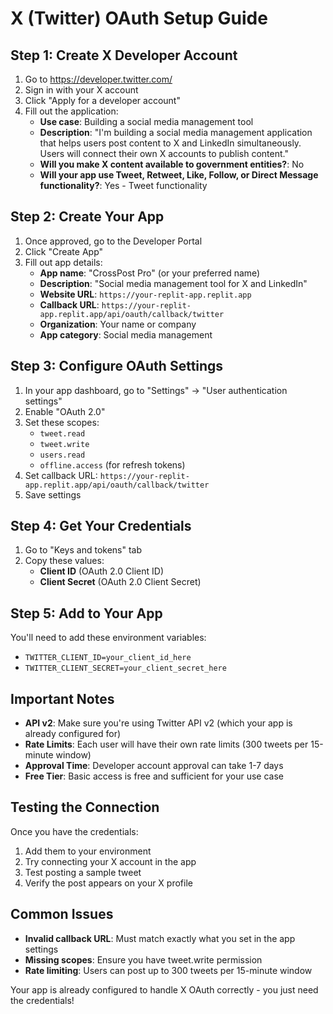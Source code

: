 # X (Twitter) OAuth Setup Guide

## Step 1: Create X Developer Account

1. Go to https://developer.twitter.com/
2. Sign in with your X account
3. Click "Apply for a developer account"
4. Fill out the application:
   - **Use case**: Building a social media management tool
   - **Description**: "I'm building a social media management application that helps users post content to X and LinkedIn simultaneously. Users will connect their own X accounts to publish content."
   - **Will you make X content available to government entities?**: No
   - **Will your app use Tweet, Retweet, Like, Follow, or Direct Message functionality?**: Yes - Tweet functionality

## Step 2: Create Your App

1. Once approved, go to the Developer Portal
2. Click "Create App"
3. Fill out app details:
   - **App name**: "CrossPost Pro" (or your preferred name)
   - **Description**: "Social media management tool for X and LinkedIn"
   - **Website URL**: `https://your-replit-app.replit.app`
   - **Callback URL**: `https://your-replit-app.replit.app/api/oauth/callback/twitter`
   - **Organization**: Your name or company
   - **App category**: Social media management

## Step 3: Configure OAuth Settings

1. In your app dashboard, go to "Settings" → "User authentication settings"
2. Enable "OAuth 2.0"
3. Set these scopes:
   - `tweet.read`
   - `tweet.write` 
   - `users.read`
   - `offline.access` (for refresh tokens)
4. Set callback URL: `https://your-replit-app.replit.app/api/oauth/callback/twitter`
5. Save settings

## Step 4: Get Your Credentials

1. Go to "Keys and tokens" tab
2. Copy these values:
   - **Client ID** (OAuth 2.0 Client ID)
   - **Client Secret** (OAuth 2.0 Client Secret)

## Step 5: Add to Your App

You'll need to add these environment variables:
- `TWITTER_CLIENT_ID=your_client_id_here`
- `TWITTER_CLIENT_SECRET=your_client_secret_here`

## Important Notes

- **API v2**: Make sure you're using Twitter API v2 (which your app is already configured for)
- **Rate Limits**: Each user will have their own rate limits (300 tweets per 15-minute window)
- **Approval Time**: Developer account approval can take 1-7 days
- **Free Tier**: Basic access is free and sufficient for your use case

## Testing the Connection

Once you have the credentials:
1. Add them to your environment
2. Try connecting your X account in the app
3. Test posting a sample tweet
4. Verify the post appears on your X profile

## Common Issues

- **Invalid callback URL**: Must match exactly what you set in the app settings
- **Missing scopes**: Ensure you have tweet.write permission
- **Rate limiting**: Users can post up to 300 tweets per 15-minute window

Your app is already configured to handle X OAuth correctly - you just need the credentials!